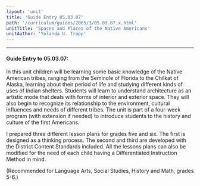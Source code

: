 ```yaml
---
layout: 'unit'
title: 'Guide Entry 05.03.07'
path: '/curriculum/guides/2005/3/05.03.07.x.html'
unitTitle: 'Spaces and Places of the Native Americans'
unitAuthor: 'Yolanda U. Trapp'
---
```


<body>
<hr/>
 <h4>
  Guide Entry to 05.03.07:
 </h4>
 <p>
  In this unit children will be learning some basic knowledge of the Native American tribes, ranging from the Seminole of Florida to the Chilkat of Alaska, learning about their period of life and studying different kinds of uses of Indian shelters.  Students will learn to understand architecture as an artistic mode that deals with forms of interior and exterior space.  They will also begin to recognize its relationship to the environment, cultural influences and needs of different tribes. The unit is part of a four-week program (with extension if needed) to introduce students to the history and culture of the first Americans.
 </p>
<p>
  I prepared three different lesson plans for grades five and six.  The first is designed as a thinking process.  The second and third are developed with the District Content Standards included.  All the lessons plans can also be modified for the need of each child having a Differentiated Instruction Method in mind.
 </p>
<p>
  (Recommended for Language Arts, Social Studies, History and Math, grades 5-6.)
 </p>

</body>
